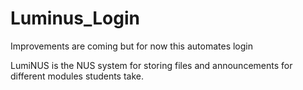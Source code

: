 # Luminus_Login
Improvements are coming but for now this automates login

LumiNUS is the NUS system for storing files and announcements for different modules students take. 
